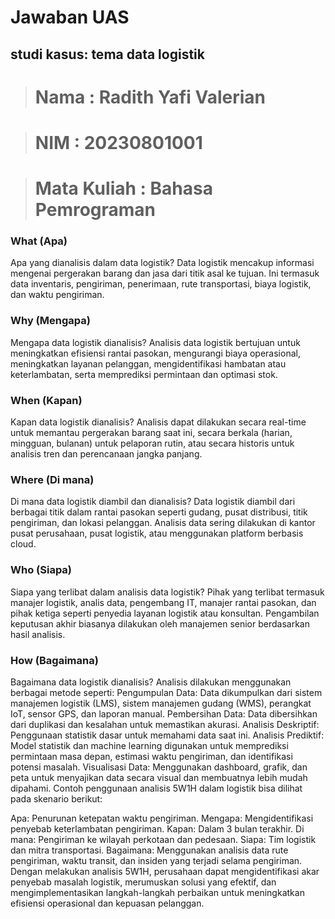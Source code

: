 # Jawaban UAS

## studi kasus: tema data logistik

>#  Nama : Radith Yafi Valerian

># NIM : 20230801001

># Mata Kuliah : Bahasa Pemrograman



### What (Apa)
Apa yang dianalisis dalam data logistik?
Data logistik mencakup informasi mengenai pergerakan barang dan jasa dari titik asal ke tujuan. Ini termasuk data inventaris, pengiriman, penerimaan, rute transportasi, biaya logistik, dan waktu pengiriman.

### Why (Mengapa)
Mengapa data logistik dianalisis?
Analisis data logistik bertujuan untuk meningkatkan efisiensi rantai pasokan, mengurangi biaya operasional, meningkatkan layanan pelanggan, mengidentifikasi hambatan atau keterlambatan, serta memprediksi permintaan dan optimasi stok.

### When (Kapan)
Kapan data logistik dianalisis?
Analisis dapat dilakukan secara real-time untuk memantau pergerakan barang saat ini, secara berkala (harian, mingguan, bulanan) untuk pelaporan rutin, atau secara historis untuk analisis tren dan perencanaan jangka panjang.

### Where (Di mana)
Di mana data logistik diambil dan dianalisis?
Data logistik diambil dari berbagai titik dalam rantai pasokan seperti gudang, pusat distribusi, titik pengiriman, dan lokasi pelanggan. Analisis data sering dilakukan di kantor pusat perusahaan, pusat logistik, atau menggunakan platform berbasis cloud.

### Who (Siapa)
Siapa yang terlibat dalam analisis data logistik?
Pihak yang terlibat termasuk manajer logistik, analis data, pengembang IT, manajer rantai pasokan, dan pihak ketiga seperti penyedia layanan logistik atau konsultan. Pengambilan keputusan akhir biasanya dilakukan oleh manajemen senior berdasarkan hasil analisis.

### How (Bagaimana)
Bagaimana data logistik dianalisis?
Analisis dilakukan menggunakan berbagai metode seperti:
Pengumpulan Data: Data dikumpulkan dari sistem manajemen logistik (LMS), sistem manajemen gudang (WMS), perangkat IoT, sensor GPS, dan laporan manual.
Pembersihan Data: Data dibersihkan dari duplikasi dan kesalahan untuk memastikan akurasi.
Analisis Deskriptif: Penggunaan statistik dasar untuk memahami data saat ini.
Analisis Prediktif: Model statistik dan machine learning digunakan untuk memprediksi permintaan masa depan, estimasi waktu pengiriman, dan identifikasi potensi masalah.
Visualisasi Data: Menggunakan dashboard, grafik, dan peta untuk menyajikan data secara visual dan membuatnya lebih mudah dipahami.
Contoh penggunaan analisis 5W1H dalam logistik bisa dilihat pada skenario berikut:

Apa: Penurunan ketepatan waktu pengiriman.
Mengapa: Mengidentifikasi penyebab keterlambatan pengiriman.
Kapan: Dalam 3 bulan terakhir.
Di mana: Pengiriman ke wilayah perkotaan dan pedesaan.
Siapa: Tim logistik dan mitra transportasi.
Bagaimana: Menggunakan analisis data rute pengiriman, waktu transit, dan insiden yang terjadi selama pengiriman.
Dengan melakukan analisis 5W1H, perusahaan dapat mengidentifikasi akar penyebab masalah logistik, merumuskan solusi yang efektif, dan mengimplementasikan langkah-langkah perbaikan untuk meningkatkan efisiensi operasional dan kepuasan pelanggan.